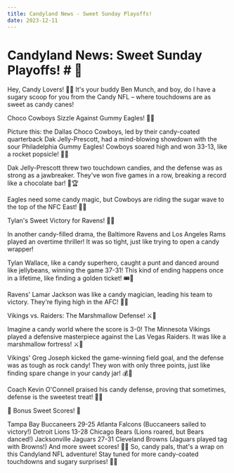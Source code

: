 ```yaml
---
title: Candyland News - Sweet Sunday Playoffs!
date: 2023-12-11
---
```

# Candyland News: Sweet Sunday Playoffs! # 🍭

Hey, Candy Lovers! 🍬🎉 It's your buddy Ben Munch, and boy, do I have a sugary scoop for you from the Candy NFL – where touchdowns are as sweet as candy canes!

Choco Cowboys Sizzle Against Gummy Eagles! 🏈🤠

Picture this: the Dallas Choco Cowboys, led by their candy-coated quarterback Dak Jelly-Prescott, had a mind-blowing showdown with the sour Philadelphia Gummy Eagles! Cowboys soared high and won 33-13, like a rocket popsicle! 🚀🍭

Dak Jelly-Prescott threw two touchdown candies, and the defense was as strong as a jawbreaker. They've won five games in a row, breaking a record like a chocolate bar! 🍫🏆

Eagles need some candy magic, but Cowboys are riding the sugar wave to the top of the NFC East! 🌊🏈

Tylan's Sweet Victory for Ravens! 🍬🏈

In another candy-filled drama, the Baltimore Ravens and Los Angeles Rams played an overtime thriller! It was so tight, just like trying to open a candy wrapper!

Tylan Wallace, like a candy superhero, caught a punt and danced around like jellybeans, winning the game 37-31! This kind of ending happens once in a lifetime, like finding a golden ticket! 🎟️🏈

Ravens' Lamar Jackson was like a candy magician, leading his team to victory. They're flying high in the AFC! 🚀🍬

Vikings vs. Raiders: The Marshmallow Defense! ⚔️🍡

Imagine a candy world where the score is 3-0! The Minnesota Vikings played a defensive masterpiece against the Las Vegas Raiders. It was like a marshmallow fortress! ⚔️🍡

Vikings' Greg Joseph kicked the game-winning field goal, and the defense was as tough as rock candy! They won with only three points, just like finding spare change in your candy jar! 💰🏈

Coach Kevin O'Connell praised his candy defense, proving that sometimes, defense is the sweetest treat! 🍭👏

🌟 Bonus Sweet Scores! 🌟

Tampa Bay Buccaneers 29-25 Atlanta Falcons (Buccaneers sailed to victory!)
Detroit Lions 13-28 Chicago Bears (Lions roared, but Bears danced!)
Jacksonville Jaguars 27-31 Cleveland Browns (Jaguars played tag with Browns!)
And more sweet scores! 🍬🏈
So, candy pals, that's a wrap on this Candyland NFL adventure! Stay tuned for more candy-coated touchdowns and sugary surprises! 🎉🍭
